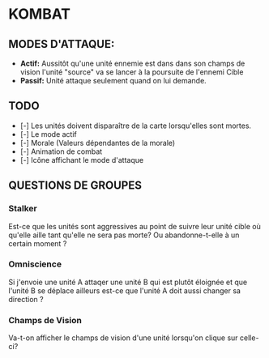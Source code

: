 # KOMBAT

## MODES D'ATTAQUE:
- **Actif:** Aussitôt qu'une unité ennemie est dans dans son champs de vision l'unité "source" va se lancer à la poursuite de l'ennemi Cible
- **Passif:** Unité attaque seulement quand on lui demande.



## TODO
- [-] Les unités doivent disparaître de la carte lorsqu'elles sont mortes.
- [-] Le mode actif
- [-] Morale (Valeurs dépendantes de la morale)
- [-] Animation de combat
- [-] Icône affichant le mode d'attaque


## QUESTIONS DE GROUPES

### Stalker
Est-ce que les unités sont aggressives au point de suivre leur unité cible où qu'elle aille tant qu'elle ne sera pas morte? Ou abandonne-t-elle à un certain moment ?

### Omniscience
Si j'envoie une unité A attaqer une unité B qui est plutôt éloignée et que l'unité B se déplace ailleurs est-ce que l'unité A doit aussi changer sa direction ?

### Champs de Vision
Va-t-on afficher le champs de vision d'une unité lorsqu'on clique sur celle-ci?